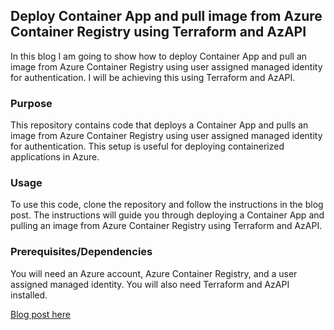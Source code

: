 ## Deploy Container App and pull image from Azure Container Registry using Terraform and AzAPI

In this blog I am going to show how to deploy Container App and pull an image from Azure Container Registry using user assigned managed identity for authentication. I will be achieving this using Terraform and AzAPI.

### Purpose
This repository contains code that deploys a Container App and pulls an image from Azure Container Registry using user assigned managed identity for authentication. This setup is useful for deploying containerized applications in Azure.

### Usage
To use this code, clone the repository and follow the instructions in the blog post. The instructions will guide you through deploying a Container App and pulling an image from Azure Container Registry using Terraform and AzAPI.

### Prerequisites/Dependencies
You will need an Azure account, Azure Container Registry, and a user assigned managed identity. You will also need Terraform and AzAPI installed.

[Blog post here](https://thomasthornton.cloud/2022/12/15/deploy-container-app-and-pull-image-from-azure-container-registry-using-terraform-and-azapi/)